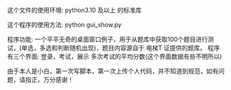 这个文件的使用环境:
  python3.10 及以上 的标准库

这个程序的使用方法:
  python gui_show.py

程序功能:
  一个平平无奇的桌面窗口例子，用于从题库中获取100个题目进行测试，(单选，多选和判断随机出现)，题目内容源自于 电梯T 证提供的题库。
    程序有三个界面: 登录，考试，展示 多次考试的平均分数(这个界面数据有些不明所以)
    
由于本人是小白，第一次写脚本，第一次上传个人代码，并不知道到规范，如有问题，请指正，万分感谢！
